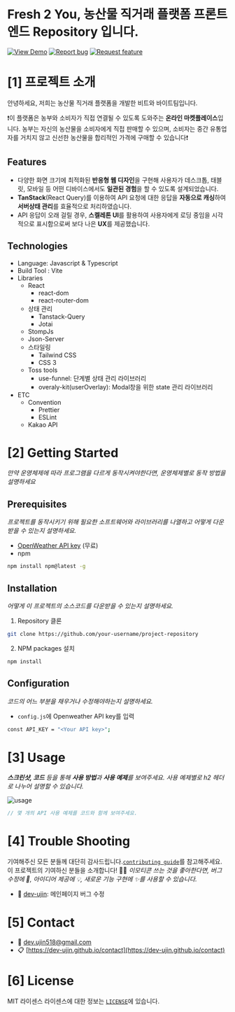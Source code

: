 # Fresh 2 You, 농산물 직거래 플랫폼 프론트엔드 Repository 입니다.

<!--프로젝트 버튼-->
[![View Demo][view-demo-shield]][view-demo-url] [![Report bug][report-bug-shield]][report-bug-url] [![Request feature][request-feature-shield]][request-feature-url]

# [1] 프로젝트 소개
안녕하세요, 저희는 농산물 직거래 플랫폼을 개발한 비트와 바이트팀입니다.

❗️이 플랫폼은 농부와 소비자가 직접 연결될 수 있도록 도와주는 **온라인 마켓플레이스**입니다. 농부는 자신의 농산물을 소비자에게 직접 판매할 수 있으며, 소비자는 중간 유통업자를 거치지 않고 신선한 농산물을 합리적인 가격에 구매할 수 있습니다❗️

## Features
- 다양한 화면 크기에 최적화된 **반응형 웹 디자인**을 구현해 사용자가 데스크톱, 태블릿, 모바일 등 어떤 디바이스에서도 **일관된 경험**을 할 수 있도록 설계되었습니다.
- **TanStack**(React Query)를 이용하여 API 요청에 대한 응답을 **자동으로 캐싱**하여 **서버상태 관리**를 효율적으로 처리하였습니다.
- API 응답이 오래 걸릴 경우, **스켈레톤 UI**를 활용하여 사용자에게 로딩 중임을 시각적으로 표시함으로써 보다 나은 **UX**를 제공했습니다.

## Technologies
- Language: Javascript & Typescript
- Build Tool : Vite
- Libraries
    - React
        - react-dom
        - react-router-dom
    - 상태 관리
        - Tanstack-Query
        - Jotai
    - StompJs
    - Json-Server
    - 스타일링
        - Tailwind CSS
        - CSS 3
    - Toss tools
        - use-funnel: 단계별 상태 관리 라이브러리
        - overaly-kit(userOverlay): Modal창을 위한 state 관리 라이브러리
- ETC
    - Convention
        - Prettier
        - ESLint
    - Kakao API



# [2] Getting Started
*만약 운영체제에 따라 프로그램을 다르게 동작시켜야한다면, 운영체제별로 동작 방법을 설명하세요*

## Prerequisites
*프로젝트를 동작시키기 위해 필요한 소프트웨어와 라이브러리를 나열하고 어떻게 다운받을 수 있는지 설명하세요.*

- [OpenWeather API key](https://openweathermap.org/) (무료)
- npm
```bash
npm install npm@latest -g
```

## Installation
*어떻게 이 프로젝트의 소스코드를 다운받을 수 있는지 설명하세요.*
1. Repository 클론
```bash
git clone https://github.com/your-username/project-repository
```
2. NPM packages 설치
```bash
npm install
```

## Configuration
*코드의 어느 부분을 채우거나 수정해야하는지 설명하세요.*
- `config.js`에 Openweather API key를 입력
```bash
const API_KEY = "<Your API key>";
```



# [3] Usage
***스크린샷, 코드** 등을 통해 **사용 방법**과 **사용 예제**를 보여주세요. 사용 예제별로 h2 헤더로 나누어 설명할 수 있습니다.*

![usage](img/usage.png)

```java
// 몇 개의 API 사용 예제를 코드와 함께 보여주세요.
```



# [4] Trouble Shooting
기여해주신 모든 분들께 대단히 감사드립니다.[`contributing guide`][contribution-url]를 참고해주세요.
이 프로젝트의 기여하신 분들을 소개합니다! 🙆‍♀️
*이모티콘 쓰는 것을 좋아한다면, 버그 수정에 🐞, 아이디어 제공에 💡, 새로운 기능 구현에 ✨를 사용할 수 있습니다.*
- 🐞 [dev-ujin](https://github.com/dev-ujin): 메인페이지 버그 수정


# [5] Contact
- 📧 dev.ujin518@gmail.com
- 📋 [https://dev-ujin.github.io/contact](https://dev-ujin.github.io/contact)



# [6] License
MIT 라이센스
라이센스에 대한 정보는 [`LICENSE`][license-url]에 있습니다.



<!--Url for Badges-->
[license-shield]: https://img.shields.io/github/license/dev-ujin/readme-template?labelColor=D8D8D8&color=04B4AE
[repository-size-shield]: https://img.shields.io/github/repo-size/dev-ujin/readme-template?labelColor=D8D8D8&color=BE81F7
[issue-closed-shield]: https://img.shields.io/github/issues-closed/dev-ujin/readme-template?labelColor=D8D8D8&color=FE9A2E

<!--Url for Buttons-->
[readme-eng-shield]: https://img.shields.io/badge/-readme%20in%20english-2E2E2E?style=for-the-badge
[view-demo-shield]: https://img.shields.io/badge/-%F0%9F%98%8E%20view%20demo-F3F781?style=for-the-badge
[view-demo-url]: https://dev-ujin.github.io
[report-bug-shield]: https://img.shields.io/badge/-%F0%9F%90%9E%20report%20bug-F5A9A9?style=for-the-badge
[report-bug-url]: https://github.com/dev-ujin/readme-template/issues
[request-feature-shield]: https://img.shields.io/badge/-%E2%9C%A8%20request%20feature-A9D0F5?style=for-the-badge
[request-feature-url]: https://github.com/dev-ujin/readme-template/issues

<!--URLS-->
[license-url]: LICENSE.md
[contribution-url]: CONTRIBUTION.md
[readme-eng-url]: ../README.md


